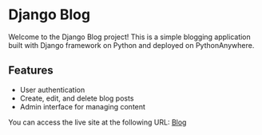 # Django Blog

Welcome to the Django Blog project! This is a simple blogging application built with Django framework on Python and deployed on PythonAnywhere.

## Features
- User authentication
- Create, edit, and delete blog posts
- Admin interface for managing content

You can access the live site at the following URL:
[Blog](https://kandelrabin.pythonanywhere.com)